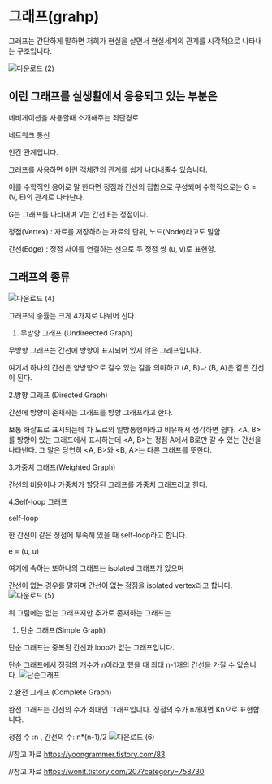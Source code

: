 그래프(grahp)
====

그래프는 간단하게 말하면 저희가 현실을 살면서 현실세계의 관계를 시각적으로 나타내는 구조입니다.

![다운로드 (2)](https://user-images.githubusercontent.com/100178951/170875943-e873e37f-0558-4b39-8168-334c82b74a39.png)

이런 그래프를 실생활에서 응용되고 있는 부분은 
--

네비게이션을 사용할때 소개해주는 최단경로

네트워크 통신

인간 관계입니다.

그래프를 사용하면 이런 객체간의 관계를 쉽게 나타내줄수 있습니다.

이를 수학적인 용어로 말 한다면 정점과 간선의 집합으로 구성되며 수학적으로는 G = (V, E)의 관계로 나타난다.

G는 그래프를 나타내며 V는 간선 E는 정점이다.

정점(Vertex) : 자료를 저장하려는 자료의 단위, 노드(Node)라고도 말함.

간선(Edge) : 정점 사이를 연결하는 선으로 두 정점 쌍 (u, v)로 표현함.


그래프의 종류
-----

![다운로드 (4)](https://user-images.githubusercontent.com/100178951/170876075-036144a5-b3e5-4b6e-a3a4-12887f920bec.png)


그래프의 종률는 크게 4가지로 나뉘어 진다.

1. 무방향 그래프 (Undireected Graph)

무방향 그래프는 간선에 방향이 표시되어 있지 않은 그래프입니다.

여기서 하나의 간선은 양방향으로 갈수 있는 길을 의미하고 (A, B)나 (B, A)은 같은 간선이 된다.

2.방향 그래프 (Directed Graph)

간선에 방향이 존재하는 그래프를 방향 그래프라고 한다.

보통 화살표로 표시되는데 차 도로의 일방통행이라고 비유해서 생각하면 쉽다.
<A, B>를 방향이 있는 그래프에서 표시하는데 <A, B>는 정점 A에서 B로만 갈 수 있는 간선을 나타낸다. 그 말은 당연히 <A, B>와 <B, A>는 다른 그래프를 뜻한다.

3.가중치 그래프(Weighted Graph)

간선의 비용이나 가중치가 할당된 그래프를 가중치 그래프라고 한다.

4.Self-loop 그래프

self-loop

한 간선이 같은 정점에 부속해 있을 때 self-loop라고 합니다.

e = (u, u)

여기에 속하는 또하나의 그래프는 isolated 그래프가 있으며

간선이 없는 경우를 말하며 간선이 없는 정점을 isolated vertex라고 합니다.
![다운로드 (5)](https://user-images.githubusercontent.com/100178951/171150747-8d67fa68-bd37-403f-a75b-b5d6ab8ade67.png)


위 그림에는 없는 그래프지만 추가로 존재하는 그래프는

1. 단순 그래프(Simple Graph)

단순 그래프는 중복된 간선과 loop가 없는 그래프입니다.

단순 그래프에서 정점의 개수가 n이라고 했을 때 최대 n-1개의 간선을 가질 수 있습니다.
![단순그래프](https://user-images.githubusercontent.com/100178951/171151212-2b34bfff-0e49-4f3b-a5d2-70c1a655889f.png)

2.완전 그래프 (Complete Graph)

완전 그래프는 간선의 수가 최대인 그래프입니다. 정점의 수가 n개이면 Kn으로 표현합니다.

정점 수 :n , 간선의 수: n*(n-1)/2
![다운로드 (6)](https://user-images.githubusercontent.com/100178951/171151464-0572e753-8dc7-4db4-ba52-64b422b3152f.png)


//참고 자료 https://yoongrammer.tistory.com/83

//참고 자료 https://wonit.tistory.com/207?category=758730
